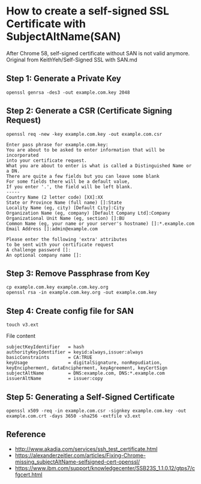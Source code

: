 # How to create a self-signed SSL Certificate with SubjectAltName(SAN)
After Chrome 58, self-signed certificate without SAN is not valid anymore.
Original from  KeithYeh/Self-Signed SSL with SAN.md

## Step 1: Generate a Private Key
```shell
openssl genrsa -des3 -out example.com.key 2048
```

## Step 2: Generate a CSR (Certificate Signing Request)
```shell
openssl req -new -key example.com.key -out example.com.csr
```

```
Enter pass phrase for example.com.key:
You are about to be asked to enter information that will be incorporated
into your certificate request.
What you are about to enter is what is called a Distinguished Name or a DN.
There are quite a few fields but you can leave some blank
For some fields there will be a default value,
If you enter '.', the field will be left blank.
-----
Country Name (2 letter code) [XX]:XX
State or Province Name (full name) []:State
Locality Name (eg, city) [Default City]:City
Organization Name (eg, company) [Default Company Ltd]:Company
Organizational Unit Name (eg, section) []:BU
Common Name (eg, your name or your server's hostname) []:*.example.com
Email Address []:admin@example.com

Please enter the following 'extra' attributes
to be sent with your certificate request
A challenge password []:
An optional company name []:
```

## Step 3: Remove Passphrase from Key
```shell
cp example.com.key example.com.key.org
openssl rsa -in example.com.key.org -out example.com.key
```

## Step 4: Create config file for SAN
```shell
touch v3.ext
```

File content
```
subjectKeyIdentifier   = hash
authorityKeyIdentifier = keyid:always,issuer:always
basicConstraints       = CA:TRUE
keyUsage               = digitalSignature, nonRepudiation, keyEncipherment, dataEncipherment, keyAgreement, keyCertSign
subjectAltName         = DNS:example.com, DNS:*.example.com
issuerAltName          = issuer:copy
```

## Step 5: Generating a Self-Signed Certificate
```shell
openssl x509 -req -in example.com.csr -signkey example.com.key -out example.com.crt -days 3650 -sha256 -extfile v3.ext
```

## Reference
- http://www.akadia.com/services/ssh_test_certificate.html
- https://alexanderzeitler.com/articles/Fixing-Chrome-missing_subjectAltName-selfsigned-cert-openssl/
- https://www.ibm.com/support/knowledgecenter/SSB23S_1.1.0.12/gtps7/cfgcert.html
